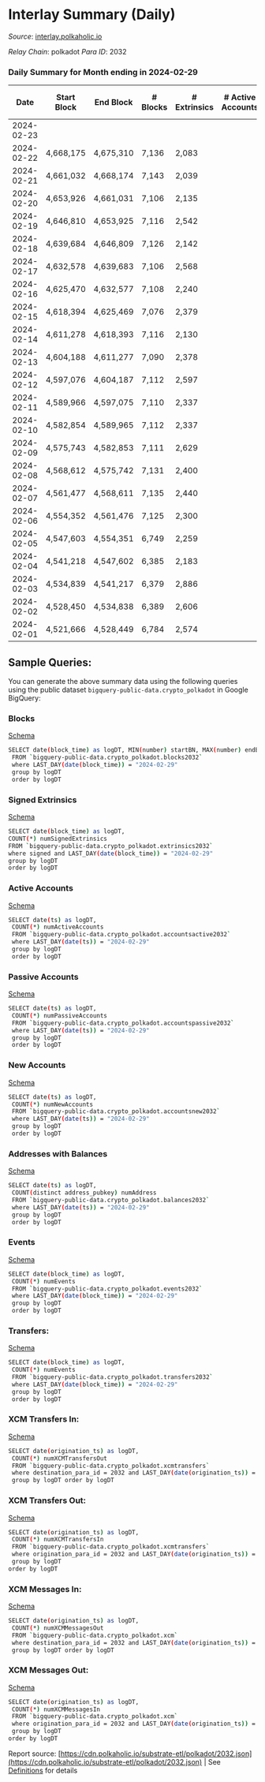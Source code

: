 # Interlay Summary (Daily)

_Source_: [interlay.polkaholic.io](https://interlay.polkaholic.io)

*Relay Chain*: polkadot
*Para ID*: 2032



### Daily Summary for Month ending in 2024-02-29


| Date    | Start Block | End Block | # Blocks | # Extrinsics | # Active Accounts | # Passive Accounts | # New Accounts | # Addresses | # Events  | # Transfers ($USD) | # XCM Transfers In ($USD) | # XCM Transfers Out ($USD) | # XCM In | # XCM Out | Issues |
|---------|-------------|-----------|----------|--------------|-------------------|--------------------|----------------|-------------|-----------|--------------------|---------------------------|----------------------------|----------|-----------|--------|
| 2024-02-23 |  |  |  |  |  |  |  |  |  |   |   |   |  |  |  |
| 2024-02-22 | 4,668,175 | 4,675,310 | 7,136 | 2,083 |  |  |  | 15,331 | 70,547 | 8,239 ($206,969.32) |   |   |  |  |  |
| 2024-02-21 | 4,661,032 | 4,668,174 | 7,143 | 2,039 |  |  |  | 15,298 | 70,652 | 8,271 ($288,314.30) |   |   |  |  |  |
| 2024-02-20 | 4,653,926 | 4,661,031 | 7,106 | 2,135 |  |  |  | 15,282 | 70,947 | 8,410 ($225,805.58) |   |   |  |  |  |
| 2024-02-19 | 4,646,810 | 4,653,925 | 7,116 | 2,542 |  |  |  | 15,260 | 74,012 | 8,584 ($393,542.73) |   |   |  |  |  |
| 2024-02-18 | 4,639,684 | 4,646,809 | 7,126 | 2,142 |  |  |  | 15,233 | 72,600 | 8,619 ($165,831.15) |   |   |  |  |  |
| 2024-02-17 | 4,632,578 | 4,639,683 | 7,106 | 2,568 |  |  |  | 15,208 | 75,705 | 8,651 ($80,052.08) |   |   |  |  |  |
| 2024-02-16 | 4,625,470 | 4,632,577 | 7,108 | 2,240 |  |  |  | 15,189 | 72,787 | 8,400 ($79,776.68) |   |   |  |  |  |
| 2024-02-15 | 4,618,394 | 4,625,469 | 7,076 | 2,379 |  |  |  | 15,171 | 72,797 | 8,393 ($112,400.87) |   |   |  |  |  |
| 2024-02-14 | 4,611,278 | 4,618,393 | 7,116 | 2,130 |  |  |  | 15,149 | 72,004 | 8,362 ($17,361.46) |   |   |  |  |  |
| 2024-02-13 | 4,604,188 | 4,611,277 | 7,090 | 2,378 |  |  |  | 15,130 | 73,315 | 8,422 ($45,886.88) |   |   |  |  |  |
| 2024-02-12 | 4,597,076 | 4,604,187 | 7,112 | 2,597 |  |  |  | 15,103 | 74,079 | 8,561 ($59,728.34) |   |   |  |  |  |
| 2024-02-11 | 4,589,966 | 4,597,075 | 7,110 | 2,337 |  |  |  | 15,075 | 73,097 | 8,593 ($36,072.12) |   |   |  |  |  |
| 2024-02-10 | 4,582,854 | 4,589,965 | 7,112 | 2,337 |  |  |  | 15,045 | 72,577 | 8,382 ($66,739.28) |   |   |  |  |  |
| 2024-02-09 | 4,575,743 | 4,582,853 | 7,111 | 2,629 |  |  |  | 15,015 | 74,966 | 8,540 ($147,301.06) |   |   |  |  |  |
| 2024-02-08 | 4,568,612 | 4,575,742 | 7,131 | 2,400 |  |  |  | 14,989 | 73,838 | 8,604 ($77,769.03) |   |   |  |  |  |
| 2024-02-07 | 4,561,477 | 4,568,611 | 7,135 | 2,440 |  |  |  | 14,961 | 73,495 | 8,510 ($147,218.36) |   |   |  |  |  |
| 2024-02-06 | 4,554,352 | 4,561,476 | 7,125 | 2,300 |  |  |  | 14,937 | 72,326 | 8,280 ($57,582.25) |   |   |  |  |  |
| 2024-02-05 | 4,547,603 | 4,554,351 | 6,749 | 2,259 |  |  |  | 14,915 | 68,443 | 7,726 ($31,025.46) | 18 ($49,201.15) | 5 ($635.65) |  |  |  |
| 2024-02-04 | 4,541,218 | 4,547,602 | 6,385 | 2,183 |  |  |  | 14,892 | 65,904 | 7,591 ($150,756.93) | 18 ($11,486.27) | 5  |  |  |  |
| 2024-02-03 | 4,534,839 | 4,541,217 | 6,379 | 2,886 |  |  |  | 14,851 | 69,742 | 8,041 ($2,624,573.22) | 18 ($9,452.21) | 6 ($1,148.31) | 126 | 123 |  |
| 2024-02-02 | 4,528,450 | 4,534,838 | 6,389 | 2,606 |  |  |  | 14,763 | 68,218 | 7,613 ($385,451.45) | 24 ($39,434.89) | 7 ($19,059.96) | 134 | 100 |  |
| 2024-02-01 | 4,521,666 | 4,528,449 | 6,784 | 2,574 |  |  |  | 14,724 | 72,414 | 8,468 ($859,722.30) | 33 ($94,596.48) | 13 ($99,885.34) | 110 | 124 |  |

## Sample Queries:
You can generate the above summary data using the following queries using the public dataset `bigquery-public-data.crypto_polkadot` in Google BigQuery:


### Blocks 

[Schema](https://github.com/colorfulnotion/substrate-etl/blob/main/schema/blocks.json)

```bash
SELECT date(block_time) as logDT, MIN(number) startBN, MAX(number) endBN, COUNT(*) numBlocks 
 FROM `bigquery-public-data.crypto_polkadot.blocks2032`  
 where LAST_DAY(date(block_time)) = "2024-02-29" 
 group by logDT 
 order by logDT
```

### Signed Extrinsics 

[Schema](https://github.com/colorfulnotion/substrate-etl/blob/main/schema/extrinsics.json)

```bash
SELECT date(block_time) as logDT, 
COUNT(*) numSignedExtrinsics 
FROM `bigquery-public-data.crypto_polkadot.extrinsics2032`  
where signed and LAST_DAY(date(block_time)) = "2024-02-29" 
group by logDT 
order by logDT
```

### Active Accounts 

[Schema](https://github.com/colorfulnotion/substrate-etl/blob/main/schema/accountsactive.json)

```bash
SELECT date(ts) as logDT, 
 COUNT(*) numActiveAccounts 
 FROM `bigquery-public-data.crypto_polkadot.accountsactive2032` 
 where LAST_DAY(date(ts)) = "2024-02-29" 
 group by logDT 
 order by logDT
```

### Passive Accounts 

[Schema](https://github.com/colorfulnotion/substrate-etl/blob/main/schema/accountspassive.json)

```bash
SELECT date(ts) as logDT, 
 COUNT(*) numPassiveAccounts 
 FROM `bigquery-public-data.crypto_polkadot.accountspassive2032` 
 where LAST_DAY(date(ts)) = "2024-02-29" 
 group by logDT 
 order by logDT
```

### New Accounts 

[Schema](https://github.com/colorfulnotion/substrate-etl/blob/main/schema/accountsnew.json)

```bash
SELECT date(ts) as logDT, 
 COUNT(*) numNewAccounts 
 FROM `bigquery-public-data.crypto_polkadot.accountsnew2032` 
 where LAST_DAY(date(ts)) = "2024-02-29" 
 group by logDT
 order by logDT
```

### Addresses with Balances 

[Schema](https://github.com/colorfulnotion/substrate-etl/blob/main/schema/balances.json)

```bash
SELECT date(ts) as logDT,
 COUNT(distinct address_pubkey) numAddress 
 FROM `bigquery-public-data.crypto_polkadot.balances2032` 
 where LAST_DAY(date(ts)) = "2024-02-29" 
 group by logDT 
 order by logDT
```

### Events 

[Schema](https://github.com/colorfulnotion/substrate-etl/blob/main/schema/events.json)

```bash
SELECT date(block_time) as logDT, 
 COUNT(*) numEvents 
 FROM `bigquery-public-data.crypto_polkadot.events2032` 
 where LAST_DAY(date(block_time)) = "2024-02-29" 
 group by logDT 
 order by logDT
```

### Transfers:

[Schema](https://github.com/colorfulnotion/substrate-etl/blob/main/schema/transfers.json)

```bash
SELECT date(block_time) as logDT, 
 COUNT(*) numEvents 
 FROM `bigquery-public-data.crypto_polkadot.transfers2032` 
 where LAST_DAY(date(block_time)) = "2024-02-29" 
 group by logDT 
 order by logDT
```

### XCM Transfers In: 

[Schema](https://github.com/colorfulnotion/substrate-etl/blob/main/schema/xcmtransfers.json)

```bash
SELECT date(origination_ts) as logDT, 
 COUNT(*) numXCMTransfersOut 
 FROM `bigquery-public-data.crypto_polkadot.xcmtransfers` 
 where destination_para_id = 2032 and LAST_DAY(date(origination_ts)) = "2024-02-29" 
 group by logDT order by logDT
```

### XCM Transfers Out: 

[Schema](https://github.com/colorfulnotion/substrate-etl/blob/main/schema/xcmtransfers.json)

```bash
SELECT date(origination_ts) as logDT, 
 COUNT(*) numXCMTransfersIn 
 FROM `bigquery-public-data.crypto_polkadot.xcmtransfers` 
 where origination_para_id = 2032 and LAST_DAY(date(origination_ts)) = "2024-02-29" 
 group by logDT 
order by logDT
```

### XCM Messages In: 

[Schema](https://github.com/colorfulnotion/substrate-etl/blob/main/schema/xcm.json)

```bash
SELECT date(origination_ts) as logDT, 
 COUNT(*) numXCMMessagesOut 
 FROM `bigquery-public-data.crypto_polkadot.xcm` 
 where destination_para_id = 2032 and LAST_DAY(date(origination_ts)) = "2024-02-29" 
 group by logDT order by logDT
```

### XCM Messages Out: 

[Schema](https://github.com/colorfulnotion/substrate-etl/blob/main/schema/xcm.json)

```bash
SELECT date(origination_ts) as logDT, 
 COUNT(*) numXCMMessagesIn 
 FROM `bigquery-public-data.crypto_polkadot.xcm` 
 where origination_para_id = 2032 and LAST_DAY(date(origination_ts)) = "2024-02-29" 
 group by logDT 
order by logDT
```


Report source: [https://cdn.polkaholic.io/substrate-etl/polkadot/2032.json](https://cdn.polkaholic.io/substrate-etl/polkadot/2032.json) | See [Definitions](/DEFINITIONS.md) for details
